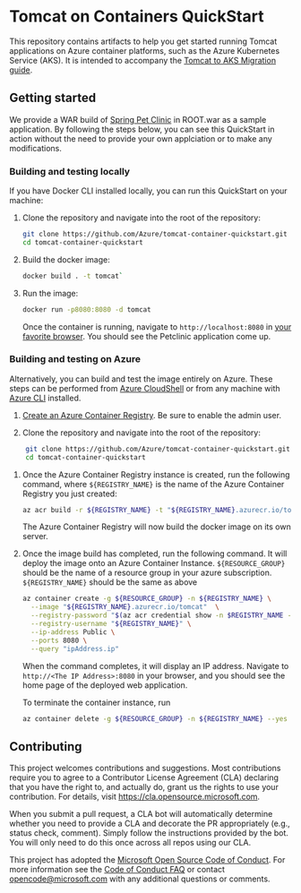 # Tomcat on Containers QuickStart

This repository contains artifacts to help you get started running Tomcat applications on Azure container platforms, such as the Azure Kubernetes Service (AKS). It is intended to accompany the [Tomcat to AKS Migration guide](https://docs.microsoft.com/azure/java/migrate-tomcat-to-containers-on-azure-kubernetes-service).

## Getting started

We provide a WAR build of [Spring Pet Clinic](https://github.com/spring-projects/spring-petclinic) in ROOT.war as a sample application. By following the steps below, you can see this QuickStart in action without the need to provide your own applciation or to make any modifications.

### Building and testing locally

If you have Docker CLI installed locally, you can run this QuickStart on your machine:

1. Clone the repository and navigate into the root of the repository:

    ```bash
    git clone https://github.com/Azure/tomcat-container-quickstart.git
    cd tomcat-container-quickstart
    ```

1. Build the docker image:

    ```bash
    docker build . -t tomcat`
    ```

1. Run the image:

    ```bash
    docker run -p8080:8080 -d tomcat
    ```

    Once the container is running, navigate to `http://localhost:8080` in [your favorite browser](https://www.microsoft.com/edge). You should see the Petclinic application come up.

### Building and testing on Azure

Alternatively, you can build and test the image entirely on Azure. These steps can be performed from [Azure CloudShell](https://shell.azure.com) or from any machine with [Azure CLI](https://docs.microsoft.com/cli/azure/install-azure-cli) installed.

1. [Create an Azure Container Registry](https://portal.azure.com/#create/Microsoft.ContainerRegistry). Be sure to enable the admin user.

1. Clone the repository and navigate into the root of the repository:

```bash
    git clone https://github.com/Azure/tomcat-container-quickstart.git
    cd tomcat-container-quickstart
```

1. Once the Azure Container Registry instance is created, run the following command, where `${REGISTRY_NAME}` is the name of the Azure Container Registry you just created:

    ```bash
    az acr build -r ${REGISTRY_NAME} -t "${REGISTRY_NAME}.azurecr.io/tomcat" .
    ```

    The Azure Container Registry will now build the docker image on its own server.

1. Once the image build has completed, run the following command. It will deploy the image onto an Azure Container Instance. `${RESOURCE_GROUP}` should be the name of a resource group in your azure subscription. `${REGISTRY_NAME}` should be the same as above

    ```bash
    az container create -g ${RESOURCE_GROUP} -n ${REGISTRY_NAME} \
      --image "${REGISTRY_NAME}.azurecr.io/tomcat"  \
      --registry-password "$(az acr credential show -n $REGISTRY_NAME --query "passwords[0].value" -o tsv)" \
      --registry-username "${REGISTRY_NAME}" \
      --ip-address Public \
      --ports 8080 \
      --query "ipAddress.ip"
    ```

    When the command completes, it will display an IP address. Navigate to `http://<The IP Address>:8080` in your browser, and you should see the home page of the deployed web application.

    To terminate the container instance, run

    ```bash
    az container delete -g ${RESOURCE_GROUP} -n ${REGISTRY_NAME} --yes
    ```

## Contributing

This project welcomes contributions and suggestions.  Most contributions require you to agree to a
Contributor License Agreement (CLA) declaring that you have the right to, and actually do, grant us
the rights to use your contribution. For details, visit https://cla.opensource.microsoft.com.

When you submit a pull request, a CLA bot will automatically determine whether you need to provide
a CLA and decorate the PR appropriately (e.g., status check, comment). Simply follow the instructions
provided by the bot. You will only need to do this once across all repos using our CLA.

This project has adopted the [Microsoft Open Source Code of Conduct](https://opensource.microsoft.com/codeofconduct/).
For more information see the [Code of Conduct FAQ](https://opensource.microsoft.com/codeofconduct/faq/) or
contact [opencode@microsoft.com](mailto:opencode@microsoft.com) with any additional questions or comments.
